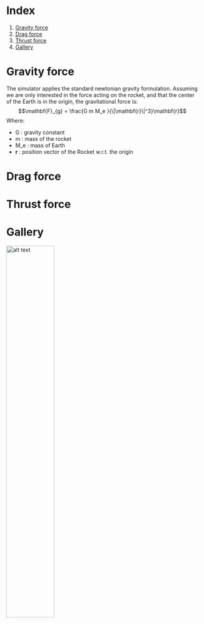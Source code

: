 # Index
1. [Gravity force](#gravity-force)
2. [Drag force](#drag-force)
3. [Thrust force](#thrust-force)
4. [Gallery](#gallery)

# Gravity force
The simulator applies the standard newtonian gravity formulation.
Assuming we are only interested in the force acting on the rocket, and that the center of the Earth is in the origin, the gravitational force is:
$$\mathbf{F}_{g} = \frac{G m M_e }{\|\mathbf{r}\|^3}\mathbf{r}$$
Where:
  - G : gravity constant
  - m : mass of the rocket
  - M_e : mass of Earth
  - **r** : position vector of the Rocket w.r.t. the origin

# Drag force

# Thrust force

# Gallery
<img src="https://i.imgur.com/jhfVVsT.png" width="50%" height="50%" alt="alt text" title="sim">
